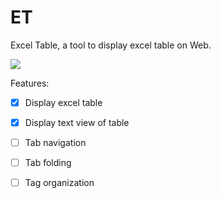 # ET

Excel Table, a tool to display excel table on Web.

![](https://oss.sunnymix.com/img/et/et-icon.png)

Features:
- [x] Display excel table
- [x] Display text view of table
- [ ] Tab navigation
- [ ] Tab folding
- [ ] Tag organization

